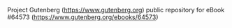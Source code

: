 Project Gutenberg (https://www.gutenberg.org) public repository for
eBook #64573 (https://www.gutenberg.org/ebooks/64573)
